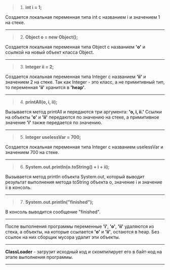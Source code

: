 >1. **int i = 1;**

Создается локальная переменная типа int с названием i и значением 1 на стеке.
***
>2. **Object o = new Object();**

Создается локальная переменная типа Object с названием **'o'** и ссылкой на новый объект класса Object.
***
>3. **Integer ii = 2;**

Создается локальная переменная типа Integer с названием **'ii'** и значением 2 на стеке. Так как Integer - это класс, а не примитивный тип, то переменная **'ii'** хранится в **'heap'**.
***
>4. **printAll(o, i, ii);**

Вызывается метод printAll и передаются три аргумента: **'o, i, ii.'** Ссылки на объекты **'o'** и **'ii'** передаются по значению на стеке, а примитивное значение **'i'** также передается по значению.
***
>5. **Integer uselessVar = 700;**

Создается локальная переменная типа Integer с названием uselessVar и значением 700 на стеке.
***
>6. **System.out.println(o.toString() + i + ii);**

Вызывается метод println объекта System.out, который выводит результат выполнения метода toString объекта o, значение i и значение ii в консоль.
***
>7. **System.out.println("finished");**

В консоль выводится сообщение "finished".
***
После выполнения программы переменные **'i'**, **'o'**, **'ii'** удаляются из стека, а объекты, на которые ссылается **'o'** и **'ii'**, остаются в heap. Без ссылок на них сборщик мусора удалит эти объекты.
***

**ClassLoader** - загрузит исходный код и скомпилирует его в байт-код на этапе выполнения программы.
***



